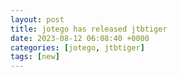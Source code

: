 ```yaml
---
layout: post
title: jotego has released jtbtiger
date: 2023-08-12 06:08:40 +0000
categories: [jotego, jtbtiger]
tags: [new]
---
```


